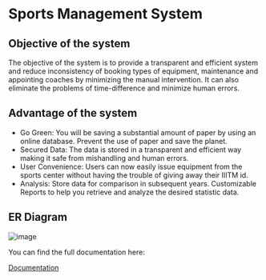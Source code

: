 
# Sports Management System

## Objective of the system

The objective of the system is to provide a transparent and efficient system and reduce inconsistency of booking types of equipment, maintenance and appointing coaches by minimizing the manual intervention. It can also eliminate the problems of time-difference and minimize human errors. 


## Advantage of the system

* Go Green: You will be saving a substantial amount of paper by using an online database. Prevent the use of paper and save the planet. 
* Secured Data: The data is stored in a transparent and efficient way making it safe from mishandling and human errors. 
* User Convenience: Users can now easily issue equipment from the sports center without having the trouble of giving away their IIITM id. 
* Analysis: Store data for comparison in subsequent years. Customizable Reports to help you retrieve and analyze the desired statistic data.

## ER Diagram

![image](https://user-images.githubusercontent.com/43988919/158846220-ca14ed6d-a84e-4ec1-adf7-63356e85de79.png)

You can find the full documentation here:

[Documentation](https://github.com/rachit759/sports-management-system/blob/main/Documentation.pdf)

